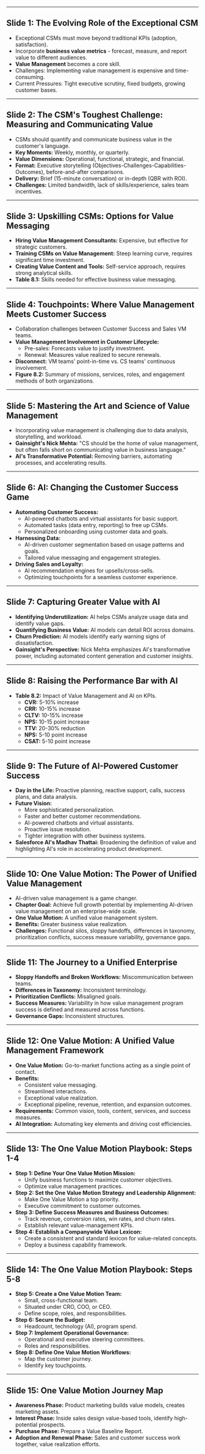 
---
## Slide 1: The Evolving Role of the Exceptional CSM

*   Exceptional CSMs must move beyond traditional KPIs (adoption, satisfaction).
*   Incorporate **business value metrics** - forecast, measure, and report value to different audiences.
*   **Value Management** becomes a core skill.
*   Challenges: Implementing value management is expensive and time-consuming.
*   Current Pressures: Tight executive scrutiny, fixed budgets, growing customer bases.


---
## Slide 2: The CSM's Toughest Challenge: Measuring and Communicating Value

*   CSMs should quantify and communicate business value in the customer's language.
*   **Key Moments:** Weekly, monthly, or quarterly.
*   **Value Dimensions:** Operational, functional, strategic, and financial.
*   **Format:** Executive storytelling (Objectives-Challenges-Capabilities-Outcomes), before-and-after comparisons.
*   **Delivery:** Brief (15-minute conversation) or in-depth (QBR with ROI).
*   **Challenges:** Limited bandwidth, lack of skills/experience, sales team incentives.


---
## Slide 3: Upskilling CSMs: Options for Value Messaging

*   **Hiring Value Management Consultants:** Expensive, but effective for strategic customers.
*   **Training CSMs on Value Management:** Steep learning curve, requires significant time investment.
*   **Creating Value Content and Tools:** Self-service approach, requires strong analytical skills.
*   **Table 8.1:** Skills needed for effective business value messaging.


---
## Slide 4: Touchpoints: Where Value Management Meets Customer Success

*   Collaboration challenges between Customer Success and Sales VM teams.
*   **Value Management Involvement in Customer Lifecycle:**
    *   Pre-sales: Forecasts value to justify investment.
    *   Renewal: Measures value realized to secure renewals.
*   **Disconnect:** VM teams' point-in-time vs. CS teams' continuous involvement.
*   **Figure 8.2:** Summary of missions, services, roles, and engagement methods of both organizations.


---
## Slide 5: Mastering the Art and Science of Value Management

*   Incorporating value management is challenging due to data analysis, storytelling, and workload.
*   **Gainsight's Nick Mehta:** "CS should be the home of value management, but often falls short on communicating value in business language."
*   **AI's Transformative Potential:** Removing barriers, automating processes, and accelerating results.


---
## Slide 6: AI: Changing the Customer Success Game

*   **Automating Customer Success:**
    *   AI-powered chatbots and virtual assistants for basic support.
    *   Automated tasks (data entry, reporting) to free up CSMs.
    *   Personalized onboarding using customer data and goals.
*   **Harnessing Data:**
    *   AI-driven customer segmentation based on usage patterns and goals.
    *   Tailored value messaging and engagement strategies.
*   **Driving Sales and Loyalty:**
    *   AI recommendation engines for upsells/cross-sells.
    *   Optimizing touchpoints for a seamless customer experience.


---
## Slide 7: Capturing Greater Value with AI

*   **Identifying Underutilization:** AI helps CSMs analyze usage data and identify value gaps.
*   **Quantifying Business Value:** AI models can detail ROI across domains.
*   **Churn Prediction:** AI models identify early warning signs of dissatisfaction.
*   **Gainsight's Perspective:** Nick Mehta emphasizes AI's transformative power, including automated content generation and customer insights.


---
## Slide 8: Raising the Performance Bar with AI

*   **Table 8.2:** Impact of Value Management and AI on KPIs.
    *   **CVR:** 5-10% increase
    *   **CRR:** 10-15% increase
    *   **CLTV:** 10-15% increase
    *   **NPS:** 10-15 point increase
    *   **TTV:** 20-30% reduction
    *   **NPS:** 5-10 point increase
    *   **CSAT:** 5-10 point increase


---
## Slide 9: The Future of AI-Powered Customer Success

*   **Day in the Life:** Proactive planning, reactive support, calls, success plans, and data analysis.
*   **Future Vision:**
    *   More sophisticated personalization.
    *   Faster and better customer recommendations.
    *   AI-powered chatbots and virtual assistants.
    *   Proactive issue resolution.
    *   Tighter integration with other business systems.
*   **Salesforce AI's Madhav Thattai:** Broadening the definition of value and highlighting AI's role in accelerating product development.


---
## Slide 10: One Value Motion: The Power of Unified Value Management

*   AI-driven value management is a game changer.
*   **Chapter Goal:** Achieve full growth potential by implementing AI-driven value management on an enterprise-wide scale.
*   **One Value Motion:** A unified value management system.
*   **Benefits:** Greater business value realization.
*   **Challenges:** Functional silos, sloppy handoffs, differences in taxonomy, prioritization conflicts, success measure variability, governance gaps.


---
## Slide 11: The Journey to a Unified Enterprise

*   **Sloppy Handoffs and Broken Workflows:** Miscommunication between teams.
*   **Differences in Taxonomy:** Inconsistent terminology.
*   **Prioritization Conflicts:** Misaligned goals.
*   **Success Measures:** Variability in how value management program success is defined and measured across functions.
*   **Governance Gaps:** Inconsistent structures.


---
## Slide 12: One Value Motion: A Unified Value Management Framework

*   **One Value Motion:** Go-to-market functions acting as a single point of contact.
*   **Benefits:**
    *   Consistent value messaging.
    *   Streamlined interactions.
    *   Exceptional value realization.
    *   Exceptional pipeline, revenue, retention, and expansion outcomes.
*   **Requirements:** Common vision, tools, content, services, and success measures.
*   **AI Integration:** Automating key elements and driving cost efficiencies.


---
## Slide 13: The One Value Motion Playbook: Steps 1-4

*   **Step 1: Define Your One Value Motion Mission:**
    *   Unify business functions to maximize customer objectives.
    *   Optimize value management practices.
*   **Step 2: Set the One Value Motion Strategy and Leadership Alignment:**
    *   Make One Value Motion a top priority.
    *   Executive commitment to customer outcomes.
*   **Step 3: Define Success Measures and Business Outcomes:**
    *   Track revenue, conversion rates, win rates, and churn rates.
    *   Establish relevant value-management KPIs.
*   **Step 4: Establish a Companywide Value Lexicon:**
    *   Create a consistent and standard lexicon for value-related concepts.
    *   Deploy a business capability framework.


---
## Slide 14: The One Value Motion Playbook: Steps 5-8

*   **Step 5: Create a One Value Motion Team:**
    *   Small, cross-functional team.
    *   Situated under CRO, COO, or CEO.
    *   Define scope, roles, and responsibilities.
*   **Step 6: Secure the Budget:**
    *   Headcount, technology (AI), program spend.
*   **Step 7: Implement Operational Governance:**
    *   Operational and executive steering committees.
    *   Roles and responsibilities.
*   **Step 8: Define One Value Motion Workflows:**
    *   Map the customer journey.
    *   Identify key touchpoints.


---
## Slide 15: One Value Motion Journey Map

*   **Awareness Phase:** Product marketing builds value models, creates marketing assets.
*   **Interest Phase:** Inside sales design value-based tools, identify high-potential prospects.
*   **Purchase Phase:** Prepare a Value Baseline Report.
*   **Adoption and Renewal Phase:** Sales and customer success work together, value realization efforts.
